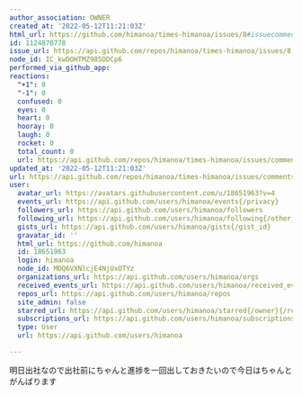 ```yaml
---
author_association: OWNER
created_at: '2022-05-12T11:21:03Z'
html_url: https://github.com/himanoa/times-himanoa/issues/8#issuecomment-1124870778
id: 1124870778
issue_url: https://api.github.com/repos/himanoa/times-himanoa/issues/8
node_id: IC_kwDOHTMZ985DDCp6
performed_via_github_app: 
reactions:
  "+1": 0
  "-1": 0
  confused: 0
  eyes: 0
  heart: 0
  hooray: 0
  laugh: 0
  rocket: 0
  total_count: 0
  url: https://api.github.com/repos/himanoa/times-himanoa/issues/comments/1124870778/reactions
updated_at: '2022-05-12T11:21:03Z'
url: https://api.github.com/repos/himanoa/times-himanoa/issues/comments/1124870778
user:
  avatar_url: https://avatars.githubusercontent.com/u/18651963?v=4
  events_url: https://api.github.com/users/himanoa/events{/privacy}
  followers_url: https://api.github.com/users/himanoa/followers
  following_url: https://api.github.com/users/himanoa/following{/other_user}
  gists_url: https://api.github.com/users/himanoa/gists{/gist_id}
  gravatar_id: ''
  html_url: https://github.com/himanoa
  id: 18651963
  login: himanoa
  node_id: MDQ6VXNlcjE4NjUxOTYz
  organizations_url: https://api.github.com/users/himanoa/orgs
  received_events_url: https://api.github.com/users/himanoa/received_events
  repos_url: https://api.github.com/users/himanoa/repos
  site_admin: false
  starred_url: https://api.github.com/users/himanoa/starred{/owner}{/repo}
  subscriptions_url: https://api.github.com/users/himanoa/subscriptions
  type: User
  url: https://api.github.com/users/himanoa

---
```

明日出社なので出社前にちゃんと進捗を一回出しておきたいので今日はちゃんとがんばります